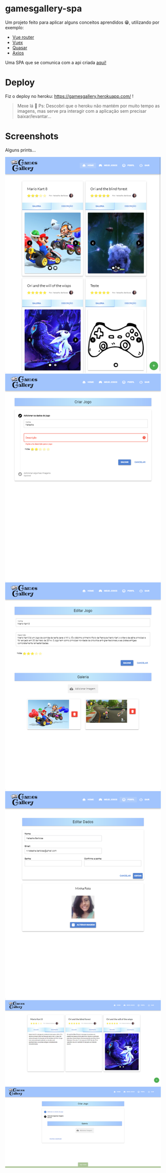 # gamesgallery-spa

Um projeto feito para aplicar alguns conceitos aprendidos :grin:, utilizando por exemplo:

* [Vue router](https://github.com/vuejs/vue-router)
* [Vuex](https://github.com/vuejs/vuex) 
* [Quasar](https://github.com/quasarframework/quasar)
* [Axios](https://github.com/axios/axios)

Uma SPA que se comunica com a api criada [aqui!](https://github.com/nsbarbosa/gamesgallery-api)

# Deploy
Fiz o deploy no heroku: https://gamesgallery.herokuapp.com/ !
> Mexe lá :hugs:
Ps:
Descobri que o heroku não mantém por muito tempo as imagens, mas serve pra interagir com a aplicação sem precisar baixar/levantar...

# Screenshots

Alguns prints...

![GitHub Logo](/docs/screenshot/screencapture-localhost-8080-2020-04-18-00_38_55.png)
![GitHub Logo](/docs/screenshot/screencapture-localhost-8080-games-create-2020-04-18-00_39_35.png)
![GitHub Logo](/docs/screenshot/screencapture-localhost-8080-games-edit-1-2020-04-18-00_37_54.png)
![GitHub Logo](/docs/screenshot/screencapture-localhost-8080-user-2020-04-18-00_38_24.png)
![GitHub Logo](/docs/screenshot/screencapture-localhost-8080-2020-04-18-00_33_56.png)
![GitHub Logo](/docs/screenshot/screencapture-localhost-8080-games-create-2020-04-18-00_36_38.png)

